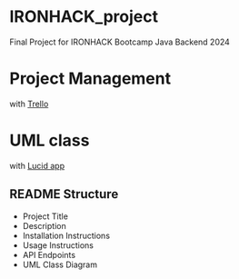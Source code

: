 # IRONHACK_project
Final Project for IRONHACK Bootcamp Java Backend 2024

# Project Management
with [Trello](https://trello.com/b/7UEVtP7K/ironhack-final-project)

# UML class
with [Lucid app](https://lucid.app/lucidchart/4997b6d4-f125-4aeb-8e9e-b4684ca19e0c/edit?invitationId=inv_968bdb5c-7366-4d34-9504-787e16fb16e0)

## README Structure

* Project Title
* Description
* Installation Instructions
* Usage Instructions
* API Endpoints
* UML Class Diagram
